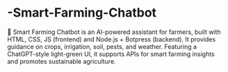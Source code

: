 # -Smart-Farming-Chatbot
🌱 Smart Farming Chatbot is an AI-powered assistant for farmers, built with HTML, CSS, JS (frontend) and Node.js + Botpress (backend). It provides guidance on crops, irrigation, soil, pests, and weather. Featuring a ChatGPT-style light-green UI, it supports APIs for smart farming insights and promotes sustainable agriculture.
